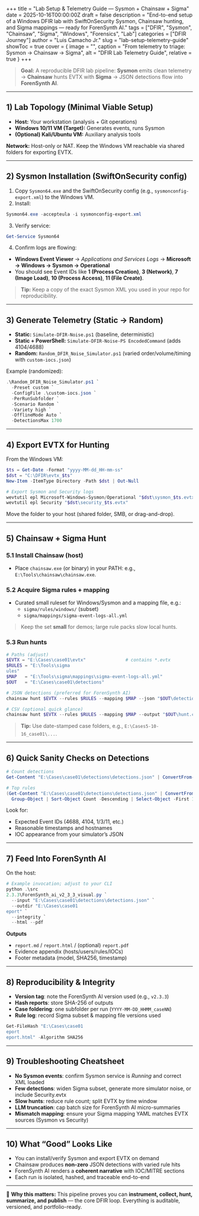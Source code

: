 +++
title = "Lab Setup & Telemetry Guide — Sysmon + Chainsaw + Sigma"
date = 2025-10-16T00:00:00Z
draft = false
description = "End-to-end setup of a Windows DFIR lab with SwiftOnSecurity Sysmon, Chainsaw hunting, and Sigma mappings — ready for ForenSynth AI."
tags = ["DFIR", "Sysmon", "Chainsaw", "Sigma", "Windows", "Forensics", "Lab"]
categories = ["DFIR Journey"]
author = "Luis Camacho Jr."
slug = "lab-setup-telemetry-guide"
showToc = true
cover = { image = "", caption = "From telemetry to triage: Sysmon → Chainsaw → Sigma", alt = "DFIR Lab Telemetry Guide", relative = true }
+++

> **Goal:** A reproducible DFIR lab pipeline: **Sysmon** emits clean telemetry → **Chainsaw** hunts EVTX with **Sigma** → JSON detections flow into **ForenSynth AI**.

---

## 1) Lab Topology (Minimal Viable Setup)

- **Host:** Your workstation (analysis + Git operations)
- **Windows 10/11 VM (Target):** Generates events, runs Sysmon
- **(Optional) Kali/Ubuntu VM:** Auxiliary analysis tools

**Network:** Host-only or NAT. Keep the Windows VM reachable via shared folders for exporting EVTX.

---

## 2) Sysmon Installation (SwiftOnSecurity config)

1. Copy `Sysmon64.exe` and the SwiftOnSecurity config (e.g., `sysmonconfig-export.xml`) to the Windows VM.
2. Install:
```powershell
Sysmon64.exe -accepteula -i sysmonconfig-export.xml
```
3. Verify service:
```powershell
Get-Service Sysmon64
```
4. Confirm logs are flowing:
- **Windows Event Viewer** → *Applications and Services Logs* → **Microsoft → Windows → Sysmon → Operational**
- You should see Event IDs like **1 (Process Creation)**, **3 (Network)**, **7 (Image Load)**, **10 (Process Access)**, **11 (File Create)**.

> **Tip:** Keep a copy of the exact Sysmon XML you used in your repo for reproducibility.

---

## 3) Generate Telemetry (Static → Random)

- **Static:** `Simulate-DFIR-Noise.ps1` (baseline, deterministic)  
- **Static + PowerShell:** `Simulate-DFIR-Noise-PS EncodedCommand` (adds 4104/4688)  
- **Random:** `Random_DFIR_Noise_Simulator.ps1` (varied order/volume/timing with `custom-iocs.json`)

Example (randomized):
```powershell
.\Random_DFIR_Noise_Simulator.ps1 `
  -Preset custom `
  -ConfigFile .\custom-iocs.json `
  -PerRunSubfolder `
  -Scenario Random `
  -Variety high `
  -OfflineMode Auto `
  -DetectionsMax 1700
```

---

## 4) Export EVTX for Hunting

From the Windows VM:
```powershell
$ts = Get-Date -Format "yyyy-MM-dd_HH-mm-ss"
$dst = "C:\DFIR\evtx_$ts"
New-Item -ItemType Directory -Path $dst | Out-Null

# Export Sysmon and Security logs
wevtutil epl Microsoft-Windows-Sysmon/Operational "$dst\sysmon_$ts.evtx"
wevtutil epl Security "$dst\security_$ts.evtx"
```

Move the folder to your host (shared folder, SMB, or drag-and-drop).

---

## 5) Chainsaw + Sigma Hunt

### 5.1 Install Chainsaw (host)
- Place `chainsaw.exe` (or binary) in your PATH: e.g., `E:\Tools\chainsaw\chainsaw.exe`.

### 5.2 Acquire Sigma rules + mapping
- Curated small ruleset for Windows/Sysmon and a mapping file, e.g.:
  - `sigma/rules/windows/` (subset)
  - `sigma/mappings/sigma-event-logs-all.yml`

> Keep the set **small** for demos; large rule packs slow local hunts.

### 5.3 Run hunts
```powershell
# Paths (adjust)
$EVTX = "E:\Cases\case01\evtx"               # contains *.evtx
$RULES = "E:\Tools\sigma
ules"
$MAP   = "E:\Tools\sigma\mappings\sigma-event-logs-all.yml"
$OUT   = "E:\Cases\case01\detections"

# JSON detections (preferred for ForenSynth AI)
chainsaw hunt $EVTX --rules $RULES --mapping $MAP --json "$OUT\detections.json"

# CSV (optional quick glance)
chainsaw hunt $EVTX --rules $RULES --mapping $MAP --output "$OUT\hunt.csv"
```

> **Tip:** Use date-stamped case folders, e.g., `E:\Cases5-10-16_case01\...`.

---

## 6) Quick Sanity Checks on Detections

```powershell
# Count detections
Get-Content "E:\Cases\case01\detections\detections.json" | ConvertFrom-Json | Measure-Object

# Top rules
(Get-Content "E:\Cases\case01\detections\detections.json" | ConvertFrom-Json).ruleTitle |
  Group-Object | Sort-Object Count -Descending | Select-Object -First 10
```

Look for:
- Expected Event IDs (4688, 4104, 1/3/11, etc.)
- Reasonable timestamps and hostnames
- IOC appearance from your simulator’s JSON

---

## 7) Feed Into ForenSynth AI

On the host:
```powershell
# Example invocation; adjust to your CLI
python .\src
2.3.3\ForenSynth_ai_v2_3_3_visual.py `
  --input "E:\Cases\case01\detections\detections.json" `
  --outdir "E:\Cases\case01
eport" `
  --integrity `
  --html --pdf
```

**Outputs**
- `report.md` / `report.html` / (optional) `report.pdf`
- Evidence appendix (hosts/users/rules/IOCs)
- Footer metadata (model, SHA256, timestamp)

---

## 8) Reproducibility & Integrity

- **Version tag**: note the ForenSynth AI version used (e.g., `v2.3.3`)
- **Hash reports**: store SHA-256 of outputs
- **Case foldering**: one subfolder per run (`YYYY-MM-DD_HHMM_caseNN`)
- **Rule log**: record Sigma subset & mapping file versions used

```powershell
Get-FileHash "E:\Cases\case01
eport
eport.html" -Algorithm SHA256
```

---

## 9) Troubleshooting Cheatsheet

- **No Sysmon events**: confirm Sysmon service is *Running* and correct XML loaded  
- **Few detections**: widen Sigma subset, generate more simulator noise, or include Security.evtx  
- **Slow hunts**: reduce rule count; split EVTX by time window  
- **LLM truncation**: cap batch size for ForenSynth AI micro-summaries  
- **Mismatch mapping**: ensure your Sigma mapping YAML matches EVTX sources (Sysmon vs Security)

---

## 10) What “Good” Looks Like

- You can install/verify Sysmon and export EVTX on demand  
- Chainsaw produces **non-zero** JSON detections with varied rule hits  
- ForenSynth AI renders a **coherent narrative** with IOC/MITRE sections  
- Each run is isolated, hashed, and traceable end-to-end

---

🧭 **Why this matters:** This pipeline proves you can **instrument, collect, hunt, summarize, and publish** — the core DFIR loop. Everything is auditable, versioned, and portfolio-ready.




